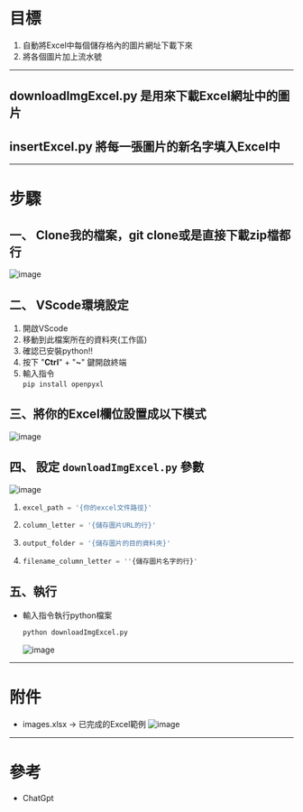 # 目標
1. 自動將Excel中每個儲存格內的圖片網址下載下來
2. 將各個圖片加上流水號
****
## downloadImgExcel.py 是用來下載Excel網址中的圖片
## insertExcel.py 將每一張圖片的新名字填入Excel中
****
# 步驟
## 一、 Clone我的檔案，git clone或是直接下載zip檔都行  
![image](https://github.com/cvteuai9/Download-Excel-Image-python/assets/51105037/0cdc0613-e41a-4315-b850-b9f4f776baf3)
## 二、 VScode環境設定
1. 開啟VScode
2. 移動到此檔案所在的資料夾(工作區)
3. 確認已安裝python!!
4. 按下 "__Ctrl__" + "__~__" 鍵開啟終端
5. 輸入指令  
   ``` pip install openpyxl ```
## 三、將你的Excel欄位設置成以下模式  
![image](https://github.com/cvteuai9/Download-Excel-Image-python/assets/51105037/464367f3-d0d5-47a9-add5-c407475a4722)  
## 四、 設定 `downloadImgExcel.py` 參數  
![image](https://github.com/cvteuai9/Download-Excel-Image-python/assets/51105037/aa58518c-3712-472c-836c-ae9fe3043e4f)  
   1. ```python
      excel_path = '{你的excel文件路徑}'
      ```
   2. ```python
      column_letter = '{儲存圖片URL的行}'
      ```  
   3. ```python
      output_folder = '{儲存圖片的目的資料夾}'
      ```  
   4. ```python
      filename_column_letter = ''{儲存圖片名字的行}'
      ```  
## 五、執行
   * 輸入指令執行python檔案
     ```python
     python downloadImgExcel.py
     ```
     ![image](https://github.com/cvteuai9/Download-Excel-Image-python/assets/51105037/a03f448f-c518-4a0e-be68-605a72d15a11)
****
# 附件
* images.xlsx -> 已完成的Excel範例
  ![image](https://github.com/cvteuai9/Download-Excel-Image-python/assets/51105037/ebac8fb6-e6b2-473c-8f02-b553eb85bbbf)

****
# 參考
* ChatGpt
